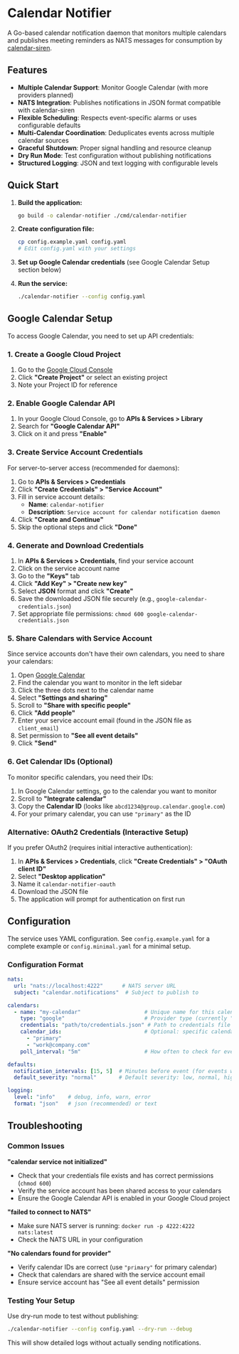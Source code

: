 # Calendar Notifier

A Go-based calendar notification daemon that monitors multiple calendars and publishes meeting reminders as NATS messages for consumption by [calendar-siren](https://github.com/venkytv/calendar-siren).

## Features

- **Multiple Calendar Support**: Monitor Google Calendar (with more providers planned)
- **NATS Integration**: Publishes notifications in JSON format compatible with calendar-siren
- **Flexible Scheduling**: Respects event-specific alarms or uses configurable defaults
- **Multi-Calendar Coordination**: Deduplicates events across multiple calendar sources
- **Graceful Shutdown**: Proper signal handling and resource cleanup
- **Dry Run Mode**: Test configuration without publishing notifications
- **Structured Logging**: JSON and text logging with configurable levels

## Quick Start

1. **Build the application:**
   ```bash
   go build -o calendar-notifier ./cmd/calendar-notifier
   ```

2. **Create configuration file:**
   ```bash
   cp config.example.yaml config.yaml
   # Edit config.yaml with your settings
   ```

3. **Set up Google Calendar credentials** (see Google Calendar Setup section below)

4. **Run the service:**
   ```bash
   ./calendar-notifier --config config.yaml
   ```

## Google Calendar Setup

To access Google Calendar, you need to set up API credentials:

### 1. Create a Google Cloud Project

1. Go to the [Google Cloud Console](https://console.cloud.google.com/)
2. Click **"Create Project"** or select an existing project
3. Note your Project ID for reference

### 2. Enable Google Calendar API

1. In your Google Cloud Console, go to **APIs & Services > Library**
2. Search for **"Google Calendar API"**
3. Click on it and press **"Enable"**

### 3. Create Service Account Credentials

For server-to-server access (recommended for daemons):

1. Go to **APIs & Services > Credentials**
2. Click **"Create Credentials" > "Service Account"**
3. Fill in service account details:
   - **Name**: `calendar-notifier`
   - **Description**: `Service account for calendar notification daemon`
4. Click **"Create and Continue"**
5. Skip the optional steps and click **"Done"**

### 4. Generate and Download Credentials

1. In **APIs & Services > Credentials**, find your service account
2. Click on the service account name
3. Go to the **"Keys"** tab
4. Click **"Add Key" > "Create new key"**
5. Select **JSON** format and click **"Create"**
6. Save the downloaded JSON file securely (e.g., `google-calendar-credentials.json`)
7. Set appropriate file permissions: `chmod 600 google-calendar-credentials.json`

### 5. Share Calendars with Service Account

Since service accounts don't have their own calendars, you need to share your calendars:

1. Open [Google Calendar](https://calendar.google.com/)
2. Find the calendar you want to monitor in the left sidebar
3. Click the three dots next to the calendar name
4. Select **"Settings and sharing"**
5. Scroll to **"Share with specific people"**
6. Click **"Add people"**
7. Enter your service account email (found in the JSON file as `client_email`)
8. Set permission to **"See all event details"**
9. Click **"Send"**

### 6. Get Calendar IDs (Optional)

To monitor specific calendars, you need their IDs:

1. In Google Calendar settings, go to the calendar you want to monitor
2. Scroll to **"Integrate calendar"**
3. Copy the **Calendar ID** (looks like `abcd1234@group.calendar.google.com`)
4. For your primary calendar, you can use `"primary"` as the ID

### Alternative: OAuth2 Credentials (Interactive Setup)

If you prefer OAuth2 (requires initial interactive authentication):

1. In **APIs & Services > Credentials**, click **"Create Credentials" > "OAuth client ID"**
2. Select **"Desktop application"**
3. Name it `calendar-notifier-oauth`
4. Download the JSON file
5. The application will prompt for authentication on first run

## Configuration

The service uses YAML configuration. See `config.example.yaml` for a complete example or `config.minimal.yaml` for a minimal setup.

### Configuration Format

```yaml
nats:
  url: "nats://localhost:4222"      # NATS server URL
  subject: "calendar.notifications"  # Subject to publish to

calendars:
  - name: "my-calendar"                    # Unique name for this calendar
    type: "google"                         # Provider type (currently "google")
    credentials: "path/to/credentials.json" # Path to credentials file
    calendar_ids:                          # Optional: specific calendar IDs
      - "primary"
      - "work@company.com"
    poll_interval: "5m"                    # How often to check for events

defaults:
  notification_intervals: [15, 5]  # Minutes before event (for events without alarms)
  default_severity: "normal"       # Default severity: low, normal, high, critical

logging:
  level: "info"    # debug, info, warn, error
  format: "json"   # json (recommended) or text
```

## Troubleshooting

### Common Issues

**"calendar service not initialized"**
- Check that your credentials file exists and has correct permissions (`chmod 600`)
- Verify the service account has been shared access to your calendars
- Ensure the Google Calendar API is enabled in your Google Cloud project

**"failed to connect to NATS"**
- Make sure NATS server is running: `docker run -p 4222:4222 nats:latest`
- Check the NATS URL in your configuration

**"No calendars found for provider"**
- Verify calendar IDs are correct (use `"primary"` for primary calendar)
- Check that calendars are shared with the service account email
- Ensure service account has "See all event details" permission

### Testing Your Setup

Use dry-run mode to test without publishing:
```bash
./calendar-notifier --config config.yaml --dry-run --debug
```

This will show detailed logs without actually sending notifications.
